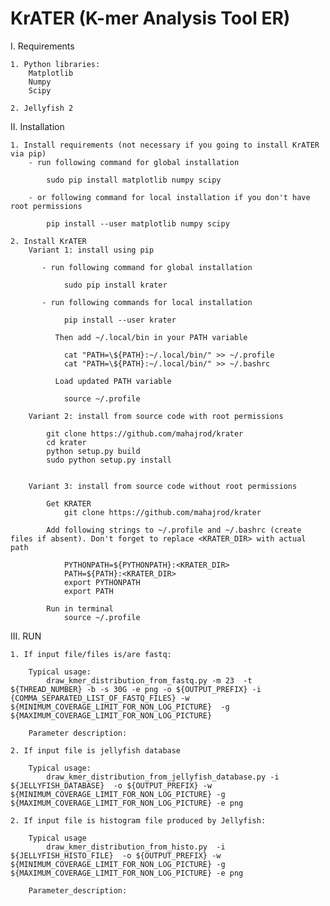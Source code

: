 # KrATER (K-mer Analysis Tool ER)

I. Requirements

    1. Python libraries:
        Matplotlib
        Numpy
        Scipy
        
    2. Jellyfish 2

II. Installation

    1. Install requirements (not necessary if you going to install KrATER via pip)
        - run following command for global installation
        
            sudo pip install matplotlib numpy scipy 
            
        - or following command for local installation if you don't have root permissions
        
            pip install --user matplotlib numpy scipy
            
    2. Install KrATER
        Variant 1: install using pip
        
           - run following command for global installation
           
                sudo pip install krater
           
           - run following commands for local installation
                
                pip install --user krater
                
              Then add ~/.local/bin in your PATH variable
              
                cat "PATH=\${PATH}:~/.local/bin/" >> ~/.profile
                cat "PATH=\${PATH}:~/.local/bin/" >> ~/.bashrc
                
              Load updated PATH variable
              
                source ~/.profile
            
        Variant 2: install from source code with root permissions
        
            git clone https://github.com/mahajrod/krater
            cd krater
            python setup.py build
            sudo python setup.py install
        
        
        Variant 3: install from source code without root permissions
        
            Get KRATER
                git clone https://github.com/mahajrod/krater
        
            Add following strings to ~/.profile and ~/.bashrc (create files if absent). Don't forget to replace <KRATER_DIR> with actual path
            
                PYTHONPATH=${PYTHONPATH}:<KRATER_DIR>
                PATH=${PATH}:<KRATER_DIR>
                export PYTHONPATH
                export PATH
                
            Run in terminal
                source ~/.profile
            
    
III. RUN

    1. If input file/files is/are fastq:
    
        Typical usage:
            draw_kmer_distribution_from_fastq.py -m 23  -t ${THREAD_NUMBER} -b -s 30G -e png -o ${OUTPUT_PREFIX} -i {COMMA_SEPARATED_LIST_OF_FASTQ_FILES} -w ${MINIMUM_COVERAGE_LIMIT_FOR_NON_LOG_PICTURE}  -g ${MAXIMUM_COVERAGE_LIMIT_FOR_NON_LOG_PICTURE}
        
        Parameter description:
        
    2. If input file is jellyfish database
        
        Typical usage:
            draw_kmer_distribution_from_jellyfish_database.py -i ${JELLYFISH_DATABASE}  -o ${OUTPUT_PREFIX} -w ${MINIMUM_COVERAGE_LIMIT_FOR_NON_LOG_PICTURE} -g ${MAXIMUM_COVERAGE_LIMIT_FOR_NON_LOG_PICTURE} -e png
        
    2. If input file is histogram file produced by Jellyfish:
    
        Typical usage
            draw_kmer_distribution_from_histo.py  -i ${JELLYFISH_HISTO_FILE}  -o ${OUTPUT_PREFIX} -w ${MINIMUM_COVERAGE_LIMIT_FOR_NON_LOG_PICTURE} -g ${MAXIMUM_COVERAGE_LIMIT_FOR_NON_LOG_PICTURE} -e png
        
        Parameter_description:
        